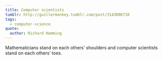 ```yaml
---
title: Computer scientists
tumblr: http://guillermonkey.tumblr.com/post/3143006718
tags:
  - computer-science
quote:
  author: Richard Hamming
---
```


Mathematicians stand on each others’ shoulders and computer scientists stand on each others’ toes.
